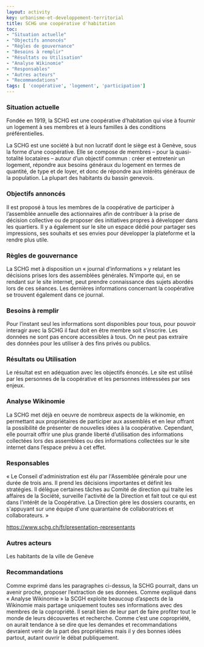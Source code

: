 ```yaml
---
layout: activity
key: urbanisme-et-developpement-territorial
title: SCHG une coopérative d'habitation
toc:
- "Situation actuelle"
- "Objectifs annoncés"
- "Règles de gouvernance"
- "Besoins à remplir"
- "Résultats ou Utilisation"
- "Analyse Wikinomie"
- "Responsables"
- "Autres acteurs"
- "Recommandations"
tags: [ 'coopérative', 'logement', 'participation']
---
```


### Situation actuelle

Fondée en 1919, la SCHG est une coopérative d’habitation qui vise à fournir un logement à ses membres et à leurs familles à des conditions préférentielles.

La SCHG est une société à but non lucratif dont le siège est à Genève, sous la forme d’une coopérative. Elle se compose de membres – pour la quasi-totalité locataires – autour d’un objectif commun : créer et entretenir un logement, répondre aux besoins généraux du logement en termes de quantité, de type et de loyer, et donc de répondre aux intérêts généraux de la population. La plupart des habitants du bassin genevois.


### Objectifs annoncés

Il est proposé à tous les membres de la coopérative de participer à l’assemblée annuelle des actionnaires afin de contribuer à la prise de décision collective ou de proposer des initiatives propres à développer dans les quartiers.
Il y a également sur le site un espace dédié pour partager ses impressions, ses souhaits et ses envies pour développer la plateforme et la rendre plus utile.


### Règles de gouvernance

La SCHG met à disposition un « journal d’informations » y relatant les décisions prises lors des assemblées générales. N’importe qui, en se rendant sur le site internet, peut prendre connaissance des sujets abordés lors de ces séances. Les dernières informations concernant la coopérative se trouvent également dans ce journal.


### Besoins à remplir

Pour l’instant seul les informations sont disponibles pour tous, pour pouvoir interagir avec la SCHG il faut doit en être membre soit s’inscrire. Les données ne sont pas encore accessibles à tous. On ne peut pas extraire des données pour les utiliser à des fins privés ou publics.


### Résultats ou Utilisation

Le résultat est en adéquation avec les objectifs énoncés. Le site est utilisé par les personnes de la coopérative et les personnes intéressées par ses enjeux.


### Analyse Wikinomie

La SCHG met déjà en oeuvre de nombreux aspects de la wikinomie, en permettant aux propriétaires de participer aux assemblés et en leur offrant la possibilité de présenter de nouvelles idées à la coopérative. Cependant, elle pourrait offrir une plus grande liberté d’utilisation des informations collectées lors des assemblées ou des informations collectées sur le site internet dans l’espace prévu à cet effet.


### Responsables

« Le Conseil d'administration est élu par l'Assemblée générale pour une durée de trois ans. Il prend les décisions importantes et définit les stratégies. Il délègue certaines tâches au Comité de direction qui traite les affaires de la Société, surveille l'activité de la Direction et fait tout ce qui est dans l'intérêt de la Coopérative. La Direction gère les dossiers courants, en s'appuyant sur une équipe d'une quarantaine de collaboratrices et collaborateurs. » 

https://www.schg.ch/fr/presentation-representants


### Autres acteurs

Les habitants de la ville de Genève


### Recommandations

Comme exprimé dans les paragraphes ci-dessus, la SCHG pourrait, dans un avenir proche, proposer l’extraction de ses données. Comme expliqué dans « Analyse Wikinomie » la SCGH exploite beaucoup d’aspects de la Wikinomie mais partage uniquement toutes ses informations avec des membres de la copropriété. Il serait bien de leur part de faire profiter tout le monde de leurs découvertes et recherche. Comme c’est une copropriété, on aurait tendance à se dire que les demandes et recommandations devraient venir de la part des propriétaires mais il y des bonnes idées partout, autant ouvrir le débat publiquement.